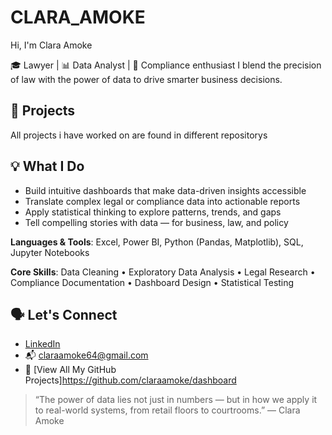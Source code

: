 # CLARA_AMOKE
 Hi, I'm Clara Amoke

🎓 Lawyer | 📊 Data Analyst | 📌 Compliance enthusiast 
I blend the precision of law with the power of data to drive smarter business decisions.

## 💼 Projects
All projects i have worked on are found in different repositorys

## 💡 What I Do

- Build intuitive dashboards that make data-driven insights accessible 
- Translate complex legal or compliance data into actionable reports 
- Apply statistical thinking to explore patterns, trends, and gaps 
- Tell compelling stories with data — for business, law, and policy

**Languages & Tools**: 
Excel, Power BI, Python (Pandas, Matplotlib), SQL, Jupyter Notebooks

**Core Skills**: 
Data Cleaning • Exploratory Data Analysis • Legal Research • Compliance Documentation • Dashboard Design • Statistical Testing


## 🗣️ Let's Connect

- [LinkedIn](https://www.linkedin.com/in/claraamoke) 
- 📬 claraamoke64@gmail.com 
- 📁 [View All My GitHub Projects]https://github.com/claraamoke/dashboard


> “The power of data lies not just in numbers — but in how we apply it to real-world systems, from retail floors to courtrooms.” 
> — Clara Amoke
